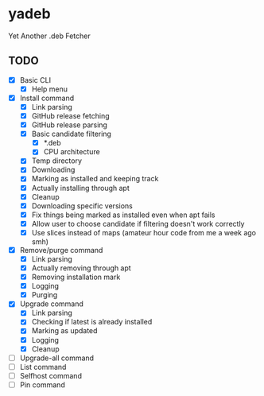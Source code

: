 # yadeb
Yet Another .deb Fetcher

## TODO

- [X] Basic CLI
    - [X] Help menu
- [X] Install command
    - [X] Link parsing
    - [X] GitHub release fetching
    - [X] GitHub release parsing
    - [X] Basic candidate filtering
        - [X] *.deb
        - [X] CPU architecture
    - [X] Temp directory
    - [X] Downloading
    - [X] Marking as installed and keeping track
    - [X] Actually installing through apt
    - [X] Cleanup
    - [X] Downloading specific versions
    - [X] Fix things being marked as installed even when apt fails
    - [X] Allow user to choose candidate if filtering doesn't work correctly
    - [X] Use slices instead of maps (amateur hour code from me a week ago smh)
- [X] Remove/purge command
    - [X] Link parsing
    - [X] Actually removing through apt
    - [X] Removing installation mark
    - [X] Logging
    - [X] Purging
- [X] Upgrade command
    - [X] Link parsing
    - [X] Checking if latest is already installed
    - [X] Marking as updated
    - [X] Logging
    - [X] Cleanup
- [ ] Upgrade-all command
- [ ] List command
- [ ] Selfhost command
- [ ] Pin command